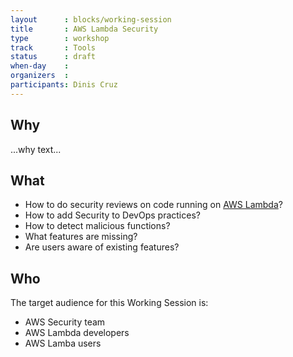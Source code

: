 ```yaml
---
layout      : blocks/working-session
title       : AWS Lambda Security
type        : workshop
track       : Tools
status      : draft
when-day    :
organizers  :
participants: Dinis Cruz
---
```



## Why

...why text...

## What

 - How to do security reviews on code running on [AWS Lambda](https://aws.amazon.com/lambda)?
 - How to add Security to DevOps practices?
 - How to detect malicious functions?
 - What features are missing?
 - Are users aware of existing features?

## Who

The target audience for this Working Session is:

- AWS Security team
- AWS Lambda developers
- AWS Lamba users
